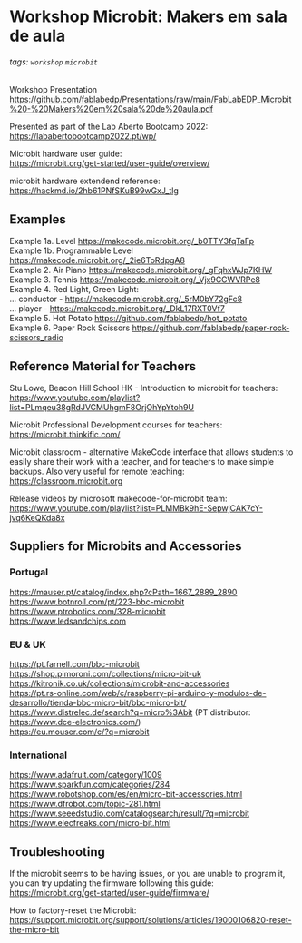 # Workshop Microbit: Makers em sala de aula

###### tags: `workshop` `microbit`

Workshop Presentation  
https://github.com/fablabedp/Presentations/raw/main/FabLabEDP_Microbit%20-%20Makers%20em%20sala%20de%20aula.pdf  

Presented as part of the Lab Aberto Bootcamp 2022:  
https://lababertobootcamp2022.pt/wp/  

Microbit hardware user guide:  
https://microbit.org/get-started/user-guide/overview/  

microbit hardware extendend reference:  
https://hackmd.io/2hb61PNfSKuB99wGxJ_tlg  


## Examples

Example 1a. Level https://makecode.microbit.org/_b0TTY3fqTaFp  
Example 1b. Programmable Level https://makecode.microbit.org/_2ie6ToRdpgA8  
Example 2. Air Piano https://makecode.microbit.org/_gFqhxWJp7KHW  
Example 3. Tennis https://makecode.microbit.org/_Vjx9CCWVRPe8  
Example 4. Red Light, Green Light:  
... conductor - https://makecode.microbit.org/_5rM0bY72gFc8  
... player - https://makecode.microbit.org/_DkL17RXT0Vf7  
Example 5. Hot Potato https://github.com/fablabedp/hot_potato  
Example 6. Paper Rock Scissors https://github.com/fablabedp/paper-rock-scissors_radio  


## Reference Material for Teachers

Stu Lowe, Beacon Hill School HK - Introduction to microbit for teachers:  
https://www.youtube.com/playlist?list=PLmqeu38gRdJVCMUhgmF8OrjOhYpYtoh9U

Microbit Professional Development courses for teachers:  
https://microbit.thinkific.com/

Microbit classroom - alternative MakeCode interface that allows students to easily share their work with a teacher, and for teachers to make simple backups.  Also very useful for remote teaching:  
https://classroom.microbit.org

Release videos by microsoft makecode-for-microbit team:  
https://www.youtube.com/playlist?list=PLMMBk9hE-SepwjCAK7cY-jvq6KeQKda8x


## Suppliers for Microbits and Accessories

### Portugal
https://mauser.pt/catalog/index.php?cPath=1667_2889_2890  
https://www.botnroll.com/pt/223-bbc-microbit  
https://www.ptrobotics.com/328-microbit  
https://www.ledsandchips.com  

### EU & UK
https://pt.farnell.com/bbc-microbit  
https://shop.pimoroni.com/collections/micro-bit-uk  
https://kitronik.co.uk/collections/microbit-and-accessories  
https://pt.rs-online.com/web/c/raspberry-pi-arduino-y-modulos-de-desarrollo/tienda-bbc-micro-bit/bbc-micro-bit/  
https://www.distrelec.de/search?q=micro%3Abit  (PT distributor: https://www.dce-electronics.com/)  
https://eu.mouser.com/c/?q=microbit  

### International
https://www.adafruit.com/category/1009  
https://www.sparkfun.com/categories/284  
https://www.robotshop.com/es/en/micro-bit-accessories.html  
https://www.dfrobot.com/topic-281.html  
https://www.seeedstudio.com/catalogsearch/result/?q=microbit  
https://www.elecfreaks.com/micro-bit.html  


## Troubleshooting

If the microbit seems to be having issues, or you are unable to program it, you can try updating the firmware following this guide: https://microbit.org/get-started/user-guide/firmware/  

How to factory-reset the Microbit: https://support.microbit.org/support/solutions/articles/19000106820-reset-the-micro-bit  
